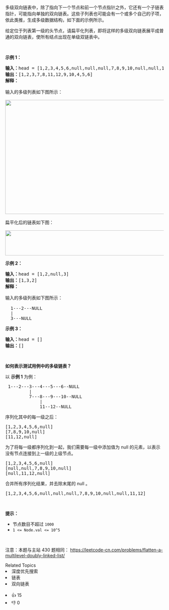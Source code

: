 <p>多级双向链表中，除了指向下一个节点和前一个节点指针之外，它还有一个子链表指针，可能指向单独的双向链表。这些子列表也可能会有一个或多个自己的子项，依此类推，生成多级数据结构，如下面的示例所示。</p>

<p>给定位于列表第一级的头节点，请扁平化列表，即将这样的多级双向链表展平成普通的双向链表，使所有结点出现在单级双链表中。</p>

<p>&nbsp;</p>

<p><strong>示例 1：</strong></p>

<pre>
<strong>输入：</strong>head = [1,2,3,4,5,6,null,null,null,7,8,9,10,null,null,11,12]
<strong>输出：</strong>[1,2,3,7,8,11,12,9,10,4,5,6]
<strong>解释：
</strong>
输入的多级列表如下图所示：

<img src="https://assets.leetcode-cn.com/aliyun-lc-upload/uploads/2018/10/12/multilevellinkedlist.png" style="height: 363px; width: 640px;" />

扁平化后的链表如下图：

<img src="https://assets.leetcode-cn.com/aliyun-lc-upload/uploads/2018/10/12/multilevellinkedlistflattened.png" style="height: 80px; width: 1100px;" />
</pre>

<p><strong>示例 2：</strong></p>

<pre>
<strong>输入：</strong>head = [1,2,null,3]
<strong>输出：</strong>[1,3,2]
<strong>解释：

</strong>输入的多级列表如下图所示：

  1---2---NULL
  |
  3---NULL
</pre>

<p><strong>示例 3：</strong></p>

<pre>
<strong>输入：</strong>head = []
<strong>输出：</strong>[]
</pre>

<p>&nbsp;</p>

<p><strong>如何表示测试用例中的多级链表？</strong></p>

<p>以 <strong>示例 1</strong> 为例：</p>

<pre>
 1---2---3---4---5---6--NULL
         |
         7---8---9---10--NULL
             |
             11--12--NULL</pre>

<p>序列化其中的每一级之后：</p>

<pre>
[1,2,3,4,5,6,null]
[7,8,9,10,null]
[11,12,null]
</pre>

<p>为了将每一级都序列化到一起，我们需要每一级中添加值为 null 的元素，以表示没有节点连接到上一级的上级节点。</p>

<pre>
[1,2,3,4,5,6,null]
[null,null,7,8,9,10,null]
[null,11,12,null]
</pre>

<p>合并所有序列化结果，并去除末尾的 null 。</p>

<pre>
[1,2,3,4,5,6,null,null,null,7,8,9,10,null,null,11,12]</pre>

<p>&nbsp;</p>

<p><strong>提示：</strong></p>

<ul>
	<li>节点数目不超过 <code>1000</code></li>
	<li><code>1 &lt;= Node.val &lt;= 10^5</code></li>
</ul>

<p>&nbsp;</p>

<p><meta charset="UTF-8" />注意：本题与主站 430&nbsp;题相同：&nbsp;<a href="https://leetcode-cn.com/problems/flatten-a-multilevel-doubly-linked-list/">https://leetcode-cn.com/problems/flatten-a-multilevel-doubly-linked-list/</a></p>
<div><div>Related Topics</div><div><li>深度优先搜索</li><li>链表</li><li>双向链表</li></div></div><br><div><li>👍 15</li><li>👎 0</li></div>